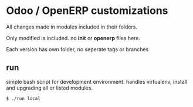 Odoo / OpenERP customizations
=============================
All changes made in modules included in their folders. 

Only modified is included. no __init__ or __openerp__ files here.

Each version has own folder, no seperate tags or branches


run
---
simple bash script for development environment. handles virtualenv, install and upgrading all or listed modules.

`$ ./run local`
